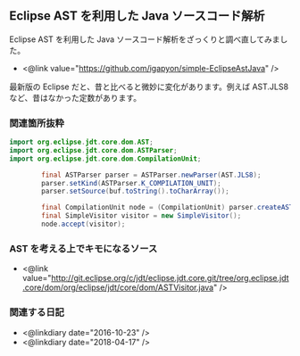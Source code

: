 ## Eclipse AST を利用した Java ソースコード解析

Eclipse AST を利用した Java ソースコード解析をざっくりと調べ直してみました。

* <@link value="https://github.com/igapyon/simple-EclipseAstJava" />

最新版の Eclipse だと、昔と比べると微妙に変化があります。例えば AST.JLS8 など、昔はなかった定数があります。


### 関連箇所抜粋


```java
import org.eclipse.jdt.core.dom.AST;
import org.eclipse.jdt.core.dom.ASTParser;
import org.eclipse.jdt.core.dom.CompilationUnit;

		final ASTParser parser = ASTParser.newParser(AST.JLS8);
		parser.setKind(ASTParser.K_COMPILATION_UNIT);
		parser.setSource(buf.toString().toCharArray());

		final CompilationUnit node = (CompilationUnit) parser.createAST(null);
		final SimpleVisitor visitor = new SimpleVisitor();
		node.accept(visitor);
```

### AST を考える上でキモになるソース

* <@link value="http://git.eclipse.org/c/jdt/eclipse.jdt.core.git/tree/org.eclipse.jdt.core/dom/org/eclipse/jdt/core/dom/ASTVisitor.java" />

### 関連する日記

* <@linkdiary date="2016-10-23" />
* <@linkdiary date="2018-04-17" />
